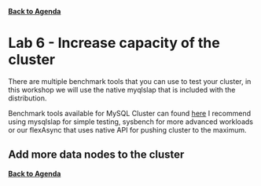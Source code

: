**[Back to Agenda](./../README.md)**

# Lab 6 - Increase capacity of the cluster

There are multiple benchmark tools that you can use to test your cluster, in this workshop we will use the native myqlslap that is included with the distribution.

Benchmark tools available for MySQL Cluster can found [here](https://dev.mysql.com/downloads/benchmarks.html)
I recommend using mysqlslap for simple testing, sysbench for more advanced workloads or our flexAsync that uses native API for pushing cluster to the maximum.

Add more data nodes to the cluster
---------------

**[Back to Agenda](./../README.md)**
